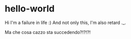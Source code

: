# hello-world
Hi I'm a failure in life :)
And not only this, I'm also retard ._.


Ma che cosa cazzo sta succedendo?!?!?!

